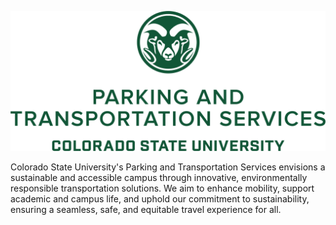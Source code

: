 ![Colorado State University's Parking and Transportation Services](https://github.com/csu-pts/.github/blob/main/images/logo.png)

Colorado State University's Parking and Transportation Services envisions a sustainable and accessible campus through innovative, environmentally responsible transportation solutions. We aim to enhance mobility, support academic and campus life, and uphold our commitment to sustainability, ensuring a seamless, safe, and equitable travel experience for all.

